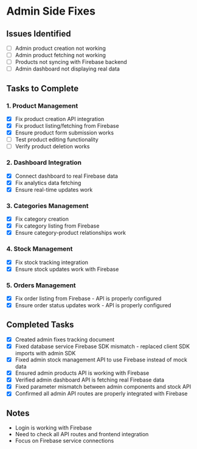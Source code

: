 # Admin Side Fixes

## Issues Identified

- [ ] Admin product creation not working
- [ ] Admin product fetching not working
- [ ] Products not syncing with Firebase backend
- [ ] Admin dashboard not displaying real data

## Tasks to Complete

### 1. Product Management

- [x] Fix product creation API integration
- [x] Fix product listing/fetching from Firebase
- [x] Ensure product form submission works
- [ ] Test product editing functionality
- [ ] Verify product deletion works

### 2. Dashboard Integration

- [x] Connect dashboard to real Firebase data
- [x] Fix analytics data fetching
- [x] Ensure real-time updates work

### 3. Categories Management

- [x] Fix category creation
- [x] Fix category listing from Firebase
- [x] Ensure category-product relationships work

### 4. Stock Management

- [x] Fix stock tracking integration
- [x] Ensure stock updates work with Firebase

### 5. Orders Management

- [x] Fix order listing from Firebase - API is properly configured
- [x] Ensure order status updates work - API is properly configured

## Completed Tasks

- [x] Created admin fixes tracking document
- [x] Fixed database service Firebase SDK mismatch - replaced client SDK imports with admin SDK
- [x] Fixed admin stock management API to use Firebase instead of mock data
- [x] Ensured admin products API is working with Firebase
- [x] Verified admin dashboard API is fetching real Firebase data
- [x] Fixed parameter mismatch between admin components and stock API
- [x] Confirmed all admin API routes are properly integrated with Firebase

## Notes

- Login is working with Firebase
- Need to check all API routes and frontend integration
- Focus on Firebase service connections
